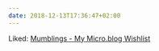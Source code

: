 ```yaml
---
date: 2018-12-13T17:36:47+02:00
---
```


Liked: [Mumblings - My Micro.blog Wishlist](https://blog.simonwoods.online/2018/12/07/my-microblog-wishlist.html)
